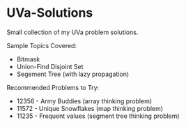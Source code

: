 # UVa-Solutions
Small collection of my UVa problem solutions.

Sample Topics Covered:
- Bitmask
- Union-Find Disjoint Set
- Segement Tree (with lazy propagation)


Recommended Problems to Try:
 - 12356 - Army Buddies        (array thinking problem)
 - 11572 - Unique Snowflakes   (map thinking problem)
 - 11235 - Frequent values     (segment tree thinking problem)
 
